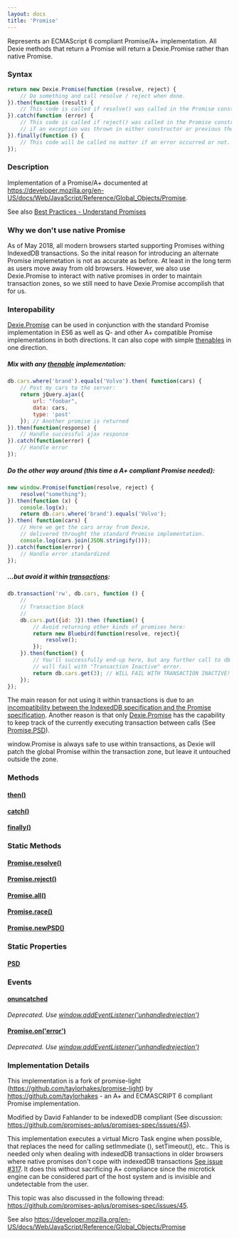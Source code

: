 ```yaml
---
layout: docs
title: 'Promise'
---
```


Represents an ECMAScript 6 compliant Promise/A+ implementation. All Dexie methods that return a Promise will return a Dexie.Promise rather than native Promise.

### Syntax

```javascript
return new Dexie.Promise(function (resolve, reject) {
    // Do something and call resolve / reject when done.
}).then(function (result) {
    // This code is called if resolve() was called in the Promise constructor
}).catch(function (error) {
    // This code is called if reject() was called in the Promise constructor, or
    // if an exception was thrown in either constructor or previous then() call.
}).finally(function () {
    // This code will be called no matter if an error occurred or not.
});
```

### Description

Implementation of a Promise/A+ documented at <https://developer.mozilla.org/en-US/docs/Web/JavaScript/Reference/Global_Objects/Promise>.

See also [Best Practices - Understand Promises](/docs/Tutorial/Best-Practices#1-understand-promises.)

### Why we don't use native Promise

As of May 2018, all modern browsers started supporting Promises withing IndexedDB transactions. So the inital reason for introducing an alternate Promise implemetation is not as accurate as before. At least in the long term as users move away from old browsers. However, we also use Dexie.Promise to interact with native promises in order to maintain transaction zones, so we still need to have Dexie.Promise accomplish that for us.

### Interopability

[Dexie.Promise](/docs/Promise/Promise) can be used in conjunction with the standard Promise implementation in ES6 as well as Q- and other A+ compatible Promise implementations in both directions. It can also cope with simple [thenables](https://promisesaplus.com/#point-7) in one direction.

##### Mix with any [thenable](https://promisesaplus.com/#point-7) implementation:

```javascript
db.cars.where('brand').equals('Volvo').then( function(cars) {
    // Post my cars to the server:
    return jQuery.ajax({
        url: "foobar",
        data: cars,
        type: 'post'
    }); // Another promise is returned
}).then(function(response) {
    // Handle successful ajax response
}).catch(function(error) {
    // Handle error
});
```
##### Do the other way around (this time a A+ compliant Promise needed):

```javascript
new window.Promise(function(resolve, reject) {
    resolve("something");
}).then(function (x) {
    console.log(x);
    return db.cars.where('brand').equals('Volvo');
}).then( function(cars) {
    // Here we get the cars array from Dexie,
    // delivered throught the standard Promise implementation.
    console.log(cars.join(JSON.stringify()));
}).catch(function(error) {
    // Handle error standardized
});
```

##### ...but avoid it within [transactions](/docs/Dexie/Dexie.transaction()):

```javascript
db.transaction('rw', db.cars, function () {
    //
    // Transaction block
    //
    db.cars.put({id: 3}).then (function() {
        // Avoid returning other kinds of promises here:
        return new Bluebird(function(resolve, reject){
            resolve();
        });
    }).then(function() {
        // You'll successfully end-up here, but any further call to db
        // will fail with "Transaction Inactive" error.
        return db.cars.get(3); // WILL FAIL WITH TRANSACTION INACTIVE!
    });
});
```

The main reason for not using it within transactions is due to an [incompatibility between the IndexedDB specification and the Promise specification](https://github.com/promises-aplus/promises-spec/issues/45). Another reason is that only [Dexie.Promise](/docs/Promise/Promise) has the capability to keep track of the currently executing transaction between calls (See [Promise.PSD](/docs/Promise/Promise.PSD)).

window.Promise is always safe to use within transactions, as Dexie will patch the global Promise within the transaction zone, but leave it untouched outside the zone.

### Methods

#### [then()](https://developer.mozilla.org/en-US/docs/Web/JavaScript/Reference/Global_Objects/Promise)

#### [catch()](/docs/Promise/Promise.catch())

#### [finally()](/docs/Promise/Promise.finally())

### Static Methods

#### [Promise.resolve()](https://developer.mozilla.org/en-US/docs/Web/JavaScript/Reference/Global_Objects/Promise)

#### [Promise.reject()](https://developer.mozilla.org/en-US/docs/Web/JavaScript/Reference/Global_Objects/Promise)

#### [Promise.all()](https://developer.mozilla.org/en-US/docs/Web/JavaScript/Reference/Global_Objects/Promise)

#### [Promise.race()](https://developer.mozilla.org/en-US/docs/Web/JavaScript/Reference/Global_Objects/Promise)

#### [Promise.newPSD()](/docs/Promise/Promise.PSD)

### Static Properties

#### [PSD](/docs/Promise/Promise.PSD)

### Events

#### [onuncatched](/docs/Promise/Promise.onuncatched)
*Deprecated. Use [window.addEventListener('unhandledrejection')](/docs/Promise/unhandledrejection-event)*

#### [Promise.on('error')](/docs/Promise/Promise.on.error)
*Deprecated. Use [window.addEventListener('unhandledrejection')](/docs/Promise/unhandledrejection-event)*

### Implementation Details

This implementation is a fork of promise-light (<https://github.com/taylorhakes/promise-light>) by <https://github.com/taylorhakes> - an A+ and ECMASCRIPT 6 compliant Promise implementation.

Modified by David Fahlander to be indexedDB compliant (See discussion: <https://github.com/promises-aplus/promises-spec/issues/45>).

This implementation executes a virtual Micro Task engine when possible, that replaces the need for calling setImmediate (), setTimeout(), etc.. This is needed only when dealing with indexedDB transactions in older browsers where native promises don't cope with indexedDB transactions [See issue #317](github.com/dfahlander/Dexie.js/issues/317). It does this without sacrificing A+ compliance since the microtick engine can be considered part of the host system and is invisible and undetectable from the user. 

This topic was also discussed in the following thread: <https://github.com/promises-aplus/promises-spec/issues/45>.

See also <https://developer.mozilla.org/en-US/docs/Web/JavaScript/Reference/Global_Objects/Promise>
